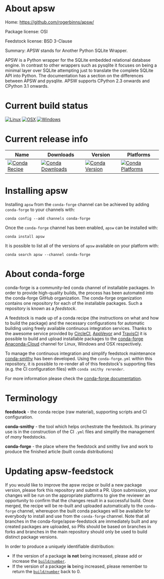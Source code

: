 About apsw
==========

Home: https://github.com/rogerbinns/apsw/

Package license: OSI

Feedstock license: BSD 3-Clause

Summary: APSW stands for Another Python SQLite Wrapper.

APSW is a Python wrapper for the SQLite embedded relational database
engine. In contrast to other wrappers such as pysqlite it focuses on being
a minimal layer over SQLite attempting just to translate the complete
SQLite API into Python. The documentation has a section on the differences
between APSW and pysqlite. APSW supports CPython 2.3 onwards and CPython
3.1 onwards.


Current build status
====================

[![Linux](https://img.shields.io/circleci/project/github/conda-forge/apsw-feedstock/master.svg?label=Linux)](https://circleci.com/gh/conda-forge/apsw-feedstock)
[![OSX](https://img.shields.io/travis/conda-forge/apsw-feedstock/master.svg?label=macOS)](https://travis-ci.org/conda-forge/apsw-feedstock)
[![Windows](https://img.shields.io/appveyor/ci/conda-forge/apsw-feedstock/master.svg?label=Windows)](https://ci.appveyor.com/project/conda-forge/apsw-feedstock/branch/master)

Current release info
====================

| Name | Downloads | Version | Platforms |
| --- | --- | --- | --- |
| [![Conda Recipe](https://img.shields.io/badge/recipe-apsw-green.svg)](https://anaconda.org/conda-forge/apsw) | [![Conda Downloads](https://img.shields.io/conda/dn/conda-forge/apsw.svg)](https://anaconda.org/conda-forge/apsw) | [![Conda Version](https://img.shields.io/conda/vn/conda-forge/apsw.svg)](https://anaconda.org/conda-forge/apsw) | [![Conda Platforms](https://img.shields.io/conda/pn/conda-forge/apsw.svg)](https://anaconda.org/conda-forge/apsw) |

Installing apsw
===============

Installing `apsw` from the `conda-forge` channel can be achieved by adding `conda-forge` to your channels with:

```
conda config --add channels conda-forge
```

Once the `conda-forge` channel has been enabled, `apsw` can be installed with:

```
conda install apsw
```

It is possible to list all of the versions of `apsw` available on your platform with:

```
conda search apsw --channel conda-forge
```


About conda-forge
=================

conda-forge is a community-led conda channel of installable packages.
In order to provide high-quality builds, the process has been automated into the
conda-forge GitHub organization. The conda-forge organization contains one repository
for each of the installable packages. Such a repository is known as a *feedstock*.

A feedstock is made up of a conda recipe (the instructions on what and how to build
the package) and the necessary configurations for automatic building using freely
available continuous integration services. Thanks to the awesome service provided by
[CircleCI](https://circleci.com/), [AppVeyor](http://www.appveyor.com/)
and [TravisCI](https://travis-ci.org/) it is possible to build and upload installable
packages to the [conda-forge](https://anaconda.org/conda-forge)
[Anaconda-Cloud](http://docs.anaconda.org/) channel for Linux, Windows and OSX respectively.

To manage the continuous integration and simplify feedstock maintenance
[conda-smithy](http://github.com/conda-forge/conda-smithy) has been developed.
Using the ``conda-forge.yml`` within this repository, it is possible to re-render all of
this feedstock's supporting files (e.g. the CI configuration files) with ``conda smithy rerender``.

For more information please check the [conda-forge documentation](https://conda-forge.org/docs/).

Terminology
===========

**feedstock** - the conda recipe (raw material), supporting scripts and CI configuration.

**conda-smithy** - the tool which helps orchestrate the feedstock.
                   Its primary use is in the construction of the CI ``.yml`` files
                   and simplify the management of *many* feedstocks.

**conda-forge** - the place where the feedstock and smithy live and work to
                  produce the finished article (built conda distributions)


Updating apsw-feedstock
=======================

If you would like to improve the apsw recipe or build a new
package version, please fork this repository and submit a PR. Upon submission,
your changes will be run on the appropriate platforms to give the reviewer an
opportunity to confirm that the changes result in a successful build. Once
merged, the recipe will be re-built and uploaded automatically to the
`conda-forge` channel, whereupon the built conda packages will be available for
everybody to install and use from the `conda-forge` channel.
Note that all branches in the conda-forge/apsw-feedstock are
immediately built and any created packages are uploaded, so PRs should be based
on branches in forks and branches in the main repository should only be used to
build distinct package versions.

In order to produce a uniquely identifiable distribution:
 * If the version of a package **is not** being increased, please add or increase
   the [``build/number``](http://conda.pydata.org/docs/building/meta-yaml.html#build-number-and-string).
 * If the version of a package **is** being increased, please remember to return
   the [``build/number``](http://conda.pydata.org/docs/building/meta-yaml.html#build-number-and-string)
   back to 0.